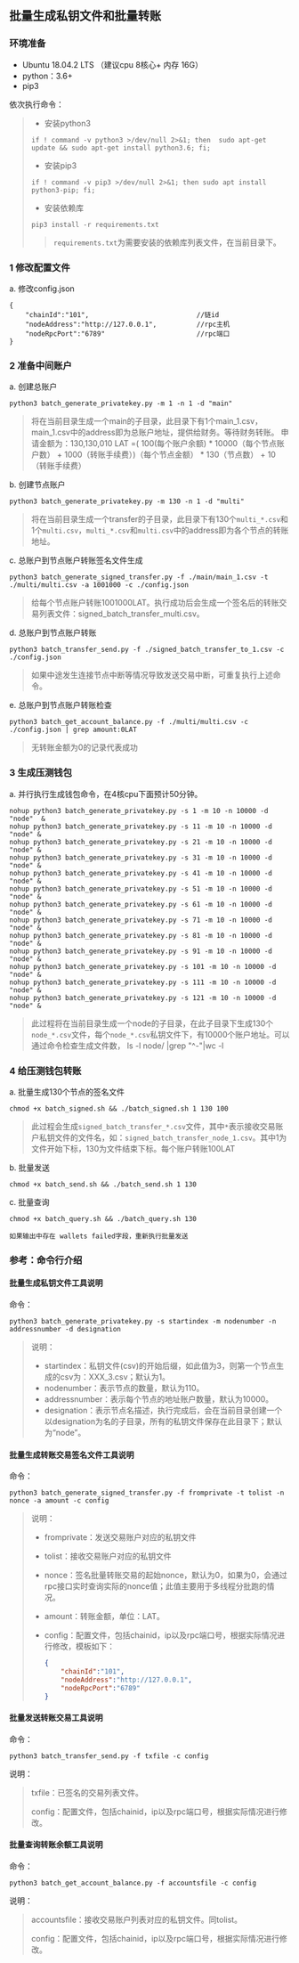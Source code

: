 ## 批量生成私钥文件和批量转账

### 环境准备

- Ubuntu 18.04.2 LTS  （建议cpu 8核心+  内存 16G）
- python：3.6+
- pip3

依次执行命令：

> - 安装python3
>
> ```shell
> if ! command -v python3 >/dev/null 2>&1; then  sudo apt-get update && sudo apt-get install python3.6; fi;
> ```
>
> - 安装pip3
>
> ```shell
> if ! command -v pip3 >/dev/null 2>&1; then sudo apt install python3-pip; fi;
> ```
>
> - 安装依赖库
> ```shell
> pip3 install -r requirements.txt
> ```
>
> > `requirements.txt`为需要安装的依赖库列表文件，在当前目录下。


### 1 修改配置文件
a. 修改config.json
```
{
	"chainId":"101",                           //链id
	"nodeAddress":"http://127.0.0.1",          //rpc主机
	"nodeRpcPort":"6789"                       //rpc端口
}

```

### 2 准备中间账户
a.  创建总账户
```shell
python3 batch_generate_privatekey.py -m 1 -n 1 -d "main"

```
> 将在当前目录生成一个main的子目录，此目录下有1个main_1.csv，main_1.csv中的address即为总账户地址，提供给财务。等待财务转账。  申请金额为：130,130,010‬‬ LAT‬ =( 100(每个账户余额) * 10000（每个节点账户数） + 1000（转账手续费）)（每个节点金额） * 130（节点数） + 10（转账手续费）  


b.  创建节点账户
```shell
python3 batch_generate_privatekey.py -m 130 -n 1 -d "multi"

```
> 将在当前目录生成一个transfer的子目录，此目录下有130个`multi_*.csv`和1个`multi.csv`，`multi_*.csv`和`multi.csv`中的address即为各个节点的转账地址。

c. 总账户到节点账户转账签名文件生成
```shell
python3 batch_generate_signed_transfer.py -f ./main/main_1.csv -t ./multi/multi.csv -a 1001000 -c ./config.json
```
> 给每个节点账户转账1001000LAT。执行成功后会生成一个签名后的转账交易列表文件：signed_batch_transfer_multi.csv。

d. 总账户到节点账户转账
```shell
python3 batch_transfer_send.py -f ./signed_batch_transfer_to_1.csv -c ./config.json
```
> 如果中途发生连接节点中断等情况导致发送交易中断，可重复执行上述命令。

e. 总账户到节点账户转账检查
```shell
python3 batch_get_account_balance.py -f ./multi/multi.csv -c ./config.json | grep amount:0LAT
```
> 无转账金额为0的记录代表成功


### 3 生成压测钱包
a. 并行执行生成钱包命令，在4核cpu下面预计50分钟。
```shell
nohup python3 batch_generate_privatekey.py -s 1 -m 10 -n 10000 -d "node"  &
nohup python3 batch_generate_privatekey.py -s 11 -m 10 -n 10000 -d "node" &
nohup python3 batch_generate_privatekey.py -s 21 -m 10 -n 10000 -d "node" &
nohup python3 batch_generate_privatekey.py -s 31 -m 10 -n 10000 -d "node" &
nohup python3 batch_generate_privatekey.py -s 41 -m 10 -n 10000 -d "node" &
nohup python3 batch_generate_privatekey.py -s 51 -m 10 -n 10000 -d "node" &
nohup python3 batch_generate_privatekey.py -s 61 -m 10 -n 10000 -d "node" &
nohup python3 batch_generate_privatekey.py -s 71 -m 10 -n 10000 -d "node" &
nohup python3 batch_generate_privatekey.py -s 81 -m 10 -n 10000 -d "node" &
nohup python3 batch_generate_privatekey.py -s 91 -m 10 -n 10000 -d "node" &
nohup python3 batch_generate_privatekey.py -s 101 -m 10 -n 10000 -d "node" &
nohup python3 batch_generate_privatekey.py -s 111 -m 10 -n 10000 -d "node" &
nohup python3 batch_generate_privatekey.py -s 121 -m 10 -n 10000 -d "node" &
```
> 此过程将在当前目录生成一个node的子目录，在此子目录下生成130个`node_*.csv`文件，每个`node_*.csv`私钥文件下，有10000个账户地址。可以通过命令检查生成文件数， ls -l node/ |grep "^-"|wc -l


### 4 给压测钱包转账
a. 批量生成130个节点的签名文件
```shell
chmod +x batch_signed.sh && ./batch_signed.sh 1 130 100
```
> 此过程会生成`signed_batch_transfer_*.csv`文件，其中`*`表示接收交易账户私钥文件的文件名，如：`signed_batch_transfer_node_1.csv`。其中1为文件开始下标，130为文件结束下标。每个账户转账100LAT

b. 批量发送
```shell
chmod +x batch_send.sh && ./batch_send.sh 1 130
```

c. 批量查询
```shell
chmod +x batch_query.sh && ./batch_query.sh 130

如果输出中存在 wallets failed字段，重新执行批量发送
```
> 

### 参考：命令行介绍
#### 批量生成私钥文件工具说明

命令：

```shell
python3 batch_generate_privatekey.py -s startindex -m nodenumber -n addressnumber -d designation
```

> 说明：
>
> - startindex：私钥文件(csv)的开始后缀，如此值为3，则第一个节点生成的csv为：XXX_3.csv；默认为1。
> - nodenumber：表示节点的数量，默认为110。
> - addressnumber：表示每个节点的地址账户数量，默认为10000。
> - designation：表示节点名描述，执行完成后，会在当前目录创建一个以designation为名的子目录，所有的私钥文件保存在此目录下；默认为“node”。

#### 批量生成转账交易签名文件工具说明

命令：

```shell
python3 batch_generate_signed_transfer.py -f fromprivate -t tolist -n nonce -a amount -c config
```

> 说明：
>
> - fromprivate：发送交易账户对应的私钥文件
>
> - tolist：接收交易账户对应的私钥文件
>
> - nonce：签名批量转账交易的起始nonce，默认为0，如果为0，会通过rpc接口实时查询实际的nonce值；此值主要用于多线程分批跑的情况。
>
> - amount：转账金额，单位：LAT。
>
> - config：配置文件，包括chainid，ip以及rpc端口号，根据实际情况进行修改，模板如下：
>
>   ```json
>   {
>   	"chainId":"101",
>   	"nodeAddress":"http://127.0.0.1",
>   	"nodeRpcPort":"6789"
>   }
>   ```



#### 批量发送转账交易工具说明

命令：
```shell
python3 batch_transfer_send.py -f txfile -c config
```

说明：
> txfile：已签名的交易列表文件。
>
> config：配置文件，包括chainid，ip以及rpc端口号，根据实际情况进行修改。



#### 批量查询转账余额工具说明

命令：

```shell
python3 batch_get_account_balance.py -f accountsfile -c config
```

说明：

> accountsfile：接收交易账户列表对应的私钥文件。同tolist。
>
> config：配置文件，包括chainid，ip以及rpc端口号，根据实际情况进行修改。
